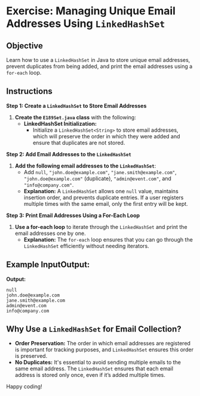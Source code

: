 # Exercise: Managing Unique Email Addresses Using `LinkedHashSet`

## Objective
Learn how to use a `LinkedHashSet` in Java to store unique email addresses, prevent duplicates from being added, and print the email addresses using a `for-each` loop.

## Instructions

**Step 1: Create a `LinkedHashSet` to Store Email Addresses**

1. **Create the `E189Set.java` class** with the following:
   - **LinkedHashSet Initialization:**
      - Initialize a `LinkedHashSet<String>` to store email addresses, which will preserve the order in which they were added and ensure that duplicates are not stored.

**Step 2: Add Email Addresses to the `LinkedHashSet`**

1. **Add the following email addresses to the `LinkedHashSet`**:
   - Add `null`, `"john.doe@example.com"`, `"jane.smith@example.com"`, `"john.doe@example.com"` (duplicate), `"admin@event.com"`, and `"info@company.com"`.
   - **Explanation:** A `LinkedHashSet` allows one `null` value, maintains insertion order, and prevents duplicate entries. If a user registers multiple times with the same email, only the first entry will be kept.

**Step 3: Print Email Addresses Using a For-Each Loop**

1. **Use a for-each loop** to iterate through the `LinkedHashSet` and print the email addresses one by one.
   - **Explanation:** The `for-each` loop ensures that you can go through the `LinkedHashSet` efficiently without needing iterators.

## Example InputOutput:

**Output:**

```plaintext
null
john.doe@example.com
jane.smith@example.com
admin@event.com
info@company.com
```

## Why Use a `LinkedHashSet` for Email Collection?

- **Order Preservation:** The order in which email addresses are registered is important for tracking purposes, and `LinkedHashSet` ensures this order is preserved.
- **No Duplicates:** It's essential to avoid sending multiple emails to the same email address. The `LinkedHashSet` ensures that each email address is stored only once, even if it’s added multiple times.

Happy coding!
